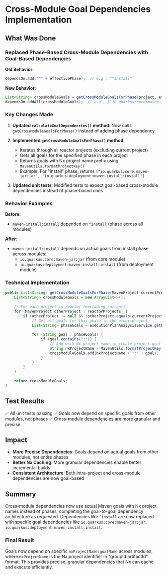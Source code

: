 # Cross-Module Goal Dependencies Implementation

## What Was Done

### Replaced Phase-Based Cross-Module Dependencies with Goal-Based Dependencies

**Old Behavior**: 
```java
dependsOn.add("^" + effectivePhase);  // e.g., "^install"
```

**New Behavior**: 
```java
List<String> crossModuleGoals = getCrossModuleGoalsForPhase(project, effectivePhase, reactorProjects);
dependsOn.addAll(crossModuleGoals);  // e.g., ["io.quarkus:core:maven-jar:jar", "io.quarkus:deployment:maven-install:install"]
```

### Key Changes Made

1. **Updated `calculateGoalDependencies()` method**: Now calls `getCrossModuleGoalsForPhase()` instead of adding phase dependency

2. **Implemented `getCrossModuleGoalsForPhase()` method**:
   - Iterates through all reactor projects (excluding current project)
   - Gets all goals for the specified phase in each project
   - Returns goals with Nx project name prefix using `MavenUtils.formatProjectKey()`
   - Example: For "install" phase, returns `["io.quarkus:core:maven-jar:jar", "io.quarkus:deployment:maven-install:install"]`

3. **Updated unit tests**: Modified tests to expect goal-based cross-module dependencies instead of phase-based ones

### Behavior Examples

**Before**: 
- `maven-install:install` depended on `^install` (phase across all modules)

**After**:
- `maven-install:install` depends on actual goals from install phase across modules:
  - `io.quarkus:core:maven-jar:jar` (from core module)  
  - `io.quarkus:deployment:maven-install:install` (from deployment module)

### Technical Implementation

```java
public List<String> getCrossModuleGoalsForPhase(MavenProject currentProject, String phase, List<MavenProject> reactorProjects) {
    List<String> crossModuleGoals = new ArrayList<>();
    
    // For each project in reactor (excluding current)
    for (MavenProject otherProject : reactorProjects) {
        if (otherProject != null && !otherProject.equals(currentProject)) {
            // Get all goals for this phase in the other project
            List<String> phaseGoals = executionPlanAnalysisService.getGoalsForPhase(otherProject, phase);
            
            for (String goal : phaseGoals) {
                if (goal.contains(":")) {
                    // Add with Nx project name to create project:goal dependency
                    String nxProjectName = MavenUtils.formatProjectKey(otherProject);
                    crossModuleGoals.add(nxProjectName + ":" + goal);
                }
            }
        }
    }
    
    return crossModuleGoals;
}
```

## Test Results
✅ All unit tests passing
✅ Goals now depend on specific goals from other modules, not phases
✅ Cross-module dependencies are more granular and precise

## Impact
- **More Precise Dependencies**: Goals depend on actual goals from other modules, not entire phases
- **Better Nx Caching**: More granular dependencies enable better incremental builds
- **Consistent Architecture**: Both intra-project and cross-module dependencies are now goal-based

## Summary
Cross-module dependencies now use actual Maven goals with Nx project names instead of phases, completing the goal-to-goal dependency architecture as requested. Dependencies like `^install` are now replaced with specific goal dependencies like `io.quarkus:core:maven-jar:jar`, `io.quarkus:deployment:maven-install:install`.

### Final Result
Goals now depend on specific `nxProjectName:goalName` across modules, where `nxProjectName` is the Nx project identifier in "groupId:artifactId" format. This provides precise, granular dependencies that Nx can cache and execute efficiently.
